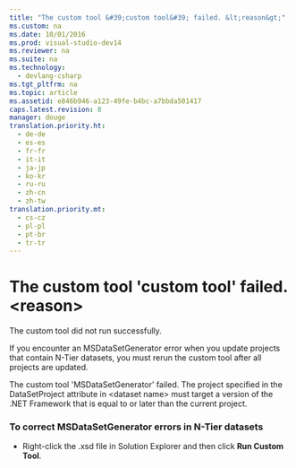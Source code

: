 ```yaml
---
title: "The custom tool &#39;custom tool&#39; failed. &lt;reason&gt;"
ms.custom: na
ms.date: 10/01/2016
ms.prod: visual-studio-dev14
ms.reviewer: na
ms.suite: na
ms.technology: 
  - devlang-csharp
ms.tgt_pltfrm: na
ms.topic: article
ms.assetid: e846b946-a123-49fe-b4bc-a7bbda501417
caps.latest.revision: 8
manager: douge
translation.priority.ht: 
  - de-de
  - es-es
  - fr-fr
  - it-it
  - ja-jp
  - ko-kr
  - ru-ru
  - zh-cn
  - zh-tw
translation.priority.mt: 
  - cs-cz
  - pl-pl
  - pt-br
  - tr-tr
---
```

# The custom tool &#39;custom tool&#39; failed. &lt;reason&gt;
The custom tool did not run successfully.  
  
 If you encounter an MSDataSetGenerator error when you update projects that contain N-Tier datasets, you must rerun the custom tool after all projects are updated.  
  
 The custom tool 'MSDataSetGenerator' failed. The project specified in the DataSetProject attribute in <dataset name\> must target a version of the .NET Framework that is equal to or later than the current project.  
  
### To correct MSDataSetGenerator errors in N-Tier datasets  
  
-   Right-click the .xsd file in Solution Explorer and then click **Run Custom Tool**.